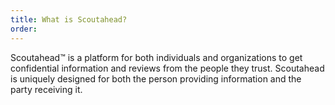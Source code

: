 ```yaml
---
title: What is Scoutahead?
order:
---
```



Scoutahead™ is a platform for both individuals and organizations to get confidential information and reviews from the people they trust. Scoutahead is uniquely designed for both the person providing information and the party receiving it.